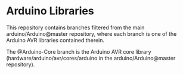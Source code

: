 Arduino Libraries
=================

This repository contains branches filtered from the main 
arduino/Arduino@master repository, where each branch is
one of the Arduino AVR libraries contained therein.

The @Arduino-Core branch is the Arduino AVR core library
(hardware/arduino/avr/cores/arduino in the 
arduino/Arduino@master repository).
